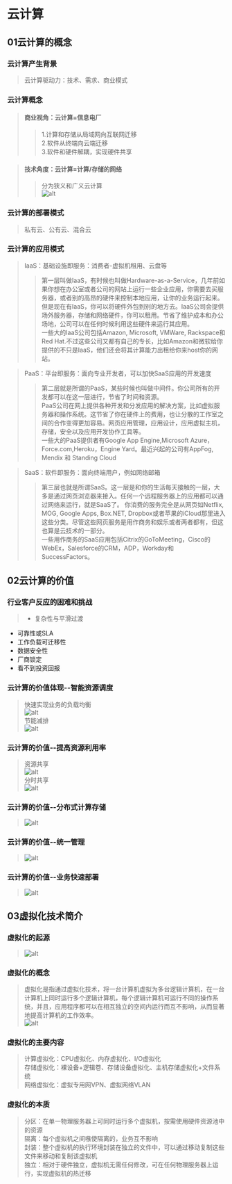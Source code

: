 # 云计算 #
## 01云计算的概念 ##

### 云计算产生背景 ###
> 云计算驱动力：技术、需求、商业模式

### 云计算概念 ###
> #### 商业视角：云计算=信息电厂 ####
>> 1.计算和存储从局域网向互联网迁移  
 2.软件从终端向云端迁移  
 3.软件和硬件解耦，实现硬件共享  
 
> #### 技术角度：云计算=计算/存储的网络 ####
>> 分为狭义和广义云计算  
![alt](img/01.png)

### 云计算的部署模式 ###
> 私有云、公有云、混合云

### 云计算的应用模式 ###
> IaaS：基础设施即服务：消费者-虚拟机租用、云盘等
>> 第一层叫做IaaS，有时候也叫做Hardware-as-a-Service，几年前如果你想在办公室或者公司的网站上运行一些企业应用，你需要去买服务器，或者别的高昂的硬件来控制本地应用，让你的业务运行起来。  
但是现在有IaaS，你可以将硬件外包到别的地方去。IaaS公司会提供场外服务器，存储和网络硬件，你可以租用。节省了维护成本和办公场地，公司可以在任何时候利用这些硬件来运行其应用。  
一些大的IaaS公司包括Amazon, Microsoft, VMWare, Rackspace和Red Hat.不过这些公司又都有自己的专长，比如Amazon和微软给你提供的不只是IaaS，他们还会将其计算能力出租给你来host你的网站。

> PaaS：平台即服务：面向专业开发者，可以加快SaaS应用的开发速度
>> 第二层就是所谓的PaaS，某些时候也叫做中间件。你公司所有的开发都可以在这一层进行，节省了时间和资源。  
PaaS公司在网上提供各种开发和分发应用的解决方案，比如虚拟服务器和操作系统。这节省了你在硬件上的费用，也让分散的工作室之间的合作变得更加容易。网页应用管理，应用设计，应用虚拟主机，存储，安全以及应用开发协作工具等。  
一些大的PaaS提供者有Google App Engine,Microsoft Azure，Force.com,Heroku，Engine Yard。最近兴起的公司有AppFog, Mendix 和 Standing Cloud

> SaaS：软件即服务：面向终端用户，例如网络邮箱
>> 第三层也就是所谓SaaS。这一层是和你的生活每天接触的一层，大多是通过网页浏览器来接入。任何一个远程服务器上的应用都可以通过网络来运行，就是SaaS了。
你消费的服务完全是从网页如Netflix, MOG, Google Apps, Box.NET, Dropbox或者苹果的iCloud那里进入这些分类。尽管这些网页服务是用作商务和娱乐或者两者都有，但这也算是云技术的一部分。  
一些用作商务的SaaS应用包括Citrix的GoToMeeting，Cisco的WebEx，Salesforce的CRM，ADP，Workday和SuccessFactors。

## 02云计算的价值 ##
### 行业客户反应的困难和挑战 ###
> * 复杂性与平滑过渡  
* 可靠性或SLA  
* 工作负载可迁移性  
* 数据安全性  
* 厂商锁定  
* 看不到投资回报  
### 云计算的价值体现--智能资源调度 ###
> 快速实现业务的负载均衡  
![alt](img/02.png)  
> 节能减排  
![alt](img/03.png)

### 云计算的价值--提高资源利用率 ###
> 资源共享  
![alt](img/04.png)  
> 分时共享  
![alt](img/05.png)

### 云计算的价值--分布式计算存储 ###
> ![alt](img/06.png)

### 云计算的价值--统一管理 ###
> ![alt](img/07.png)

### 云计算的价值--业务快速部署 ###
> ![alt](img/08.png)


## 03虚拟化技术简介 ##
### 虚拟化的起源 ###
> ![alt](img/09.png)

### 虚拟化的概念 ###
> 虚拟化是指通过虚拟化技术，将一台计算机虚拟为多台逻辑计算机，在一台计算机上同时运行多个逻辑计算机，每个逻辑计算机可运行不同的操作系统，并且，应用程序都可以在相互独立的空间内运行而互不影响，从而显著地提高计算机的工作效率。  
![alt](img/10.png)

### 虚拟化的主要内容 ###
> 计算虚拟化：CPU虚拟化、内存虚拟化、I/O虚拟化  
存储虚拟化：裸设备+逻辑卷、存储设备虚拟化、主机存储虚拟化+文件系统  
网络虚拟化：虚拟专用网VPN、虚拟网络VLAN  

### 虚拟化的本质 ###
> 分区：在单一物理服务器上可同时运行多个虚拟机，按需使用硬件资源池中的资源  
隔离：每个虚拟机之间嗾使隔离的，业务互不影响  
封装：整个虚拟机的执行环境封装在独立的文件中，可以通过移动复制这些文件来移动和复制该虚拟机  
独立：相对于硬件独立，虚拟机无需任何修改，可在任何物理服务器上运行，实现虚拟机的热迁移  
